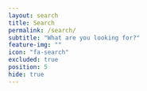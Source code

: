 ```yaml
---
layout: search
title: Search
permalink: /search/
subtitle: "What are you looking for?"
feature-img: ""
icon: "fa-search"
excluded: true
position: 5
hide: true
---
```

